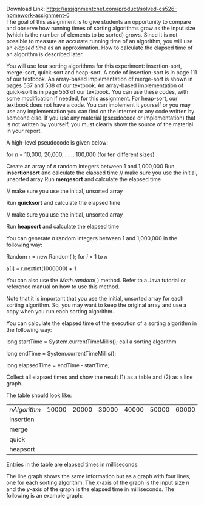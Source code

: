 Download Link: https://assignmentchef.com/product/solved-cs526-homework-assignment-6
<br>
The goal of this assignment is to give students an opportunity to compare and observe how running times of sorting algorithms grow as the input size (which is the number of elements to be sorted) grows. Since it is not possible to measure an accurate running time of an algorithm, you will use an <em>elapsed time</em> as an approximation. How to calculate the elapsed time of an algorithm is described later.




You will use four sorting algorithms for this experiment: insertion-sort, merge-sort, quick-sort and heap-sort. A code of insertion-sort is in page 111 of our textbook. An array-based implementation of merge-sort is shown in pages 537 and 538 of our textbook. An array-based implementation of quick-sort is in page 553 of our textbook. You can use these codes, with some modification if needed, for this assignment. For heap-sort, our textbook does not have a code. You can implement it yourself or you may use any implementation you can find on the internet or any code written by someone else. If you use any material (pseudocode or implementation) that is not written by yourself, you must clearly show the source of the material in your report.




A high-level pseudocode is given below:




for <em>n</em> = 10,000, 20,000, . . ., 100,000 (for ten different sizes)

Create an array of <em>n</em> random integers between 1 and 1,000,000 Run <strong>insertionsort</strong> and calculate the elapsed time // make sure you use the initial, unsorted array Run <strong>mergesort</strong> and calculate the elapsed time

// make sure you use the initial, unsorted array

Run <strong>quicksort</strong> and calculate the elapsed time

// make sure you use the initial, unsorted array

Run <strong>heapsort</strong> and calculate the elapsed time




You can generate <em>n</em> random integers between 1 and 1,000,000 in the following way:




Random r = new Random( );  for <em>i</em> = 1 to <em>n </em>

a[i] = r.nextInt(1000000) + 1




You can also use the <em>Math.random</em>( ) method. Refer to a Java tutorial or reference manual on how to use this method.




Note that it is important that you use the initial, unsorted array for each sorting algorithm. So, you may want to keep the original array and use a copy when you run each sorting algorithm.




You can calculate the elapsed time of the execution of a sorting algorithm in the following way:




long startTime = System.currentTimeMillis(); call a sorting algorithm

long endTime = System.currentTimeMillis();

long elapsedTime = endTime ‐ startTime;







Collect all elapsed times and show the result (1) as a table and (2) as a line graph.




The table should look like:




<table width="623">

 <tbody>

  <tr>

   <td width="80">        <em>n</em><em>Algorithm </em></td>

   <td width="54">10000</td>

   <td width="54">20000</td>

   <td width="54">30000</td>

   <td width="54">40000</td>

   <td width="54">50000</td>

   <td width="54">60000</td>

   <td width="54">70000</td>

   <td width="54">80000</td>

   <td width="54">90000</td>

   <td width="58">100000</td>

  </tr>

  <tr>

   <td width="80">insertion</td>

   <td width="54"> </td>

   <td width="54"> </td>

   <td width="54"> </td>

   <td width="54"> </td>

   <td width="54"> </td>

   <td width="54"> </td>

   <td width="54"> </td>

   <td width="54"> </td>

   <td width="54"> </td>

   <td width="58"> </td>

  </tr>

  <tr>

   <td width="80">merge</td>

   <td width="54"> </td>

   <td width="54"> </td>

   <td width="54"> </td>

   <td width="54"> </td>

   <td width="54"> </td>

   <td width="54"> </td>

   <td width="54"> </td>

   <td width="54"> </td>

   <td width="54"> </td>

   <td width="58"> </td>

  </tr>

  <tr>

   <td width="80">quick</td>

   <td width="54"> </td>

   <td width="54"> </td>

   <td width="54"> </td>

   <td width="54"> </td>

   <td width="54"> </td>

   <td width="54"> </td>

   <td width="54"> </td>

   <td width="54"> </td>

   <td width="54"> </td>

   <td width="58"> </td>

  </tr>

  <tr>

   <td width="80">heapsort</td>

   <td width="54"> </td>

   <td width="54"> </td>

   <td width="54"> </td>

   <td width="54"> </td>

   <td width="54"> </td>

   <td width="54"> </td>

   <td width="54"> </td>

   <td width="54"> </td>

   <td width="54"> </td>

   <td width="58"> </td>

  </tr>

 </tbody>

</table>




Entries in the table are elapsed times in milliseconds.




The line graph shows the same information but as a graph with four lines, one for each sorting algorithm. The <em>x</em>-axis of the graph is the input size <em>n</em> and the <em>y</em>-axis of the graph is the elapsed time in milliseconds. The following is an example graph:


